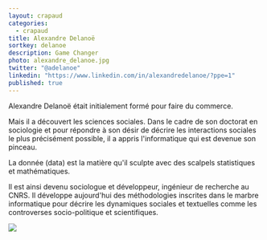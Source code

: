 ```yaml
---
layout: crapaud
categories:
  - crapaud
title: Alexandre Delanoë
sortkey: delanoe
description: Game Changer
photo: alexandre_delanoe.jpg
twitter: "@adelanoe"
linkedin: "https://www.linkedin.com/in/alexandredelanoe/?ppe=1"
published: true
---
```



Alexandre Delanoë était initialement formé pour faire du commerce.

Mais il a découvert les sciences sociales. Dans le cadre de son doctorat en sociologie et pour répondre à son désir de décrire
les interactions sociales le plus précisément possible, il a appris l'informatique qui est devenue son pinceau. 

La donnée (data) est la matière qu'il sculpte avec des scalpels statistiques et mathématiques.

Il est ainsi devenu sociologue et développeur, ingénieur de recherche au CNRS. Il développe aujourd'hui des méthodologies inscrites dans le marbre informatique pour décrire les dynamiques sociales et textuelles comme les controverses socio-politique et scientifiques.

<img src="{{ site.urlimg }}/profiles/alexandre_delanoe_illus.png" />
